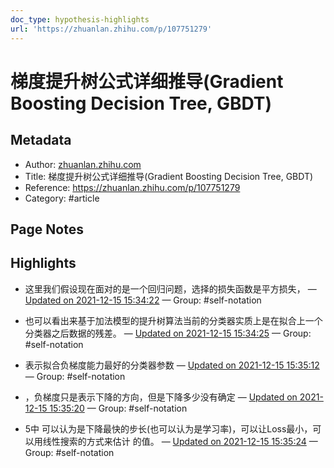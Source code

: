 ```yaml
---
doc_type: hypothesis-highlights
url: 'https://zhuanlan.zhihu.com/p/107751279'
---
```


# 梯度提升树公式详细推导(Gradient Boosting Decision Tree, GBDT)

## Metadata
- Author: [zhuanlan.zhihu.com]()
- Title: 梯度提升树公式详细推导(Gradient Boosting Decision Tree, GBDT)
- Reference: https://zhuanlan.zhihu.com/p/107751279
- Category: #article

## Page Notes
## Highlights
- 这里我们假设现在面对的是一个回归问题，选择的损失函数是平方损失， — [Updated on 2021-12-15 15:34:22](https://hyp.is/bB1cZF15Eeyr9cdEj6vayg/zhuanlan.zhihu.com/p/107751279) — Group: #self-notation

- 也可以看出来基于加法模型的提升树算法当前的分类器实质上是在拟合上一个分类器之后数据的残差。 — [Updated on 2021-12-15 15:34:25](https://hyp.is/bYxqhl15EeyWLL-Y88ChPg/zhuanlan.zhihu.com/p/107751279) — Group: #self-notation

- 表示拟合负梯度能力最好的分类器参数 — [Updated on 2021-12-15 15:35:12](https://hyp.is/ic9JSF15EeyJWS-WL9AU-w/zhuanlan.zhihu.com/p/107751279) — Group: #self-notation

- ，负梯度只是表示下降的方向，但是下降多少没有确定 — [Updated on 2021-12-15 15:35:20](https://hyp.is/jk5eAF15EeycXD-i5o04Ug/zhuanlan.zhihu.com/p/107751279) — Group: #self-notation

- 5中 可以认为是下降最快的步长(也可以认为是学习率)，可以让Loss最小，可以用线性搜索的方式来估计 的值。 — [Updated on 2021-12-15 15:35:24](https://hyp.is/kMOZ_F15EeyvxpsxnQpXmg/zhuanlan.zhihu.com/p/107751279) — Group: #self-notation




